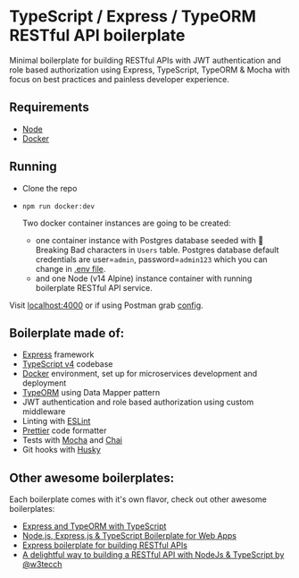 # TypeScript / Express / TypeORM RESTful API boilerplate

Minimal boilerplate for building RESTful APIs with JWT authentication and role based authorization using Express, TypeScript, TypeORM & Mocha with focus on best practices and painless developer experience.

## Requirements

- [Node](https://nodejs.org/)
- [Docker](https://www.docker.com/)

## Running

- Clone the repo
- `npm run docker:dev`

  Two docker container instances are going to be created:

  - one container instance with Postgres database seeded with 💊 Breaking Bad characters in `Users` table. Postgres database default credentials are user=`admin`, password=`admin123` which you can change in [.env file](/config/dev.env).
  - and one Node (v14 Alpine) instance container with running boilerplate RESTful API service.

Visit [localhost:4000](http://localhost:4000/) or if using Postman grab [config](/postman).

## Boilerplate made of:

- [Express](https://github.com/expressjs/express) framework
- [TypeScript v4](https://github.com/microsoft/TypeScript) codebase
- [Docker](https://www.docker.com/) environment, set up for microservices development and deployment
- [TypeORM](https://typeorm.io/) using Data Mapper pattern
- JWT authentication and role based authorization using custom middleware
- Linting with [ESLint](https://eslint.org/)
- [Prettier](https://prettier.io/) code formatter
- Tests with [Mocha](https://mochajs.org/) and [Chai](https://www.chaijs.com/)
- Git hooks with [Husky](https://github.com/typicode/husky)

## Other awesome boilerplates:

Each boilerplate comes with it's own flavor, check out other awesome boilerplates:

- [Express and TypeORM with TypeScript](https://github.com/typeorm/typescript-express-example)
- [Node.js, Express.js & TypeScript Boilerplate for Web Apps](https://github.com/jverhoelen/node-express-typescript-boilerplate)
- [Express boilerplate for building RESTful APIs](https://github.com/danielfsousa/express-rest-es2017-boilerplate)
- [A delightful way to building a RESTful API with NodeJs & TypeScript by @w3tecch](https://github.com/w3tecch/express-typescript-boilerplate)
